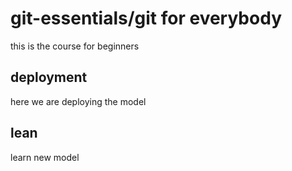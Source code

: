 # git-essentials/git for everybody
this is the course for beginners

## deployment
here we are deploying the model

## lean
learn new model
